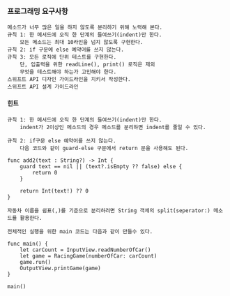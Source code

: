 ​     

### 프로그래밍 요구사항

    메소드가 너무 많은 일을 하지 않도록 분리하기 위해 노력해 본다.
    규칙 1: 한 메서드에 오직 한 단계의 들여쓰기(indent)만 한다.
        모든 메소드는 최대 10라인을 넘지 않도록 구현한다.
    규칙 2: if 구문에 else 예약어를 쓰지 않는다.
    규칙 3: 모든 로직에 단위 테스트를 구현한다.
        단, 입출력을 위한 readLine(), print() 로직은 제외
        무엇을 테스트해야 하는가 고민해야 한다.
    스위프트 API 디자인 가이드라인을 지키서 작성한다.
    스위프트 API 설계 가이드라인

#### 힌트

    규칙 1: 한 메서드에 오직 한 단계의 들여쓰기(indent)만 한다.
        indent가 2이상인 메소드의 경우 메소드를 분리하면 indent를 줄일 수 있다.
    
    규칙 2: if구문 else 예약어를 쓰지 않는다.
        다음 코드와 같이 guard-else 구문에서 return 문을 사용해도 된다.
```
func add2(text : String?) -> Int {
    guard text == nil || (text?.isEmpty ?? false) else {
        return 0
    }
    
    return Int(text!) ?? 0
}
```
    자동차 이름을 쉼표(,)를 기준으로 분리하려면 String 객체의 split(seperator:) 메소드를 활용한다.
    
    전체적인 실행을 위한 main 코드는 다음과 같이 만들수 있다.
```
func main() {
    let carCount = InputView.readNumberOfCar()
    let game = RacingGame(numberOfCar: carCount)
    game.run()
    OutputView.printGame(game)
}

main()
```


